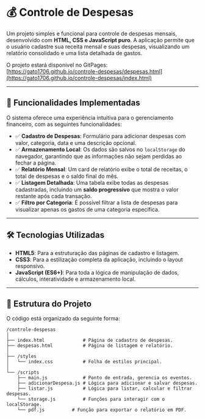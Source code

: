 # 💰 Controle de Despesas

Um projeto simples e funcional para controle de despesas mensais, desenvolvido com **HTML, CSS e JavaScript puro**. A aplicação permite que o usuário cadastre sua receita mensal e suas despesas, visualizando um relatório consolidado e uma lista detalhada de gastos.

O projeto estará disponivel no GitPages: [https://gato1706.github.io/controle-despesas/despesas.html](https://gato1706.github.io/controle-despesas/index.html)

---

## 🚀 Funcionalidades Implementadas

O sistema oferece uma experiência intuitiva para o gerenciamento financeiro, com as seguintes funcionalidades:

- ✅ **Cadastro de Despesas**: Formulário para adicionar despesas com valor, categoria, data e uma descrição opcional.
- ✅ **Armazenamento Local**: Os dados são salvos no `localStorage` do navegador, garantindo que as informações não sejam perdidas ao fechar a página.
- ✅ **Relatório Mensal**: Um card de relatório exibe o total de receitas, o total de despesas e o saldo final do mês.
- ✅ **Listagem Detalhada**: Uma tabela exibe todas as despesas cadastradas, incluindo um **saldo progressivo** que mostra o valor restante após cada transação.
- ✅ **Filtro por Categoria**: É possível filtrar a lista de despesas para visualizar apenas os gastos de uma categoria específica.

---

## 🛠️ Tecnologias Utilizadas

*   **HTML5**: Para a estruturação das páginas de cadastro e listagem.
*   **CSS3**: Para a estilização completa da aplicação, incluindo o layout responsivo.
*   **JavaScript (ES6+)**: Para toda a lógica de manipulação de dados, cálculos, interatividade e armazenamento local.

---

## 📂 Estrutura do Projeto

O código está organizado da seguinte forma:

```
/controle-despesas
│
├── index.html              # Página de cadastro de despesas.
├── despesas.html           # Página de listagem e relatório.
│
├── /styles
│   └── index.css           # Folha de estilos principal.
│
└── /scripts
    ├── main.js             # Ponto de entrada, gerencia os eventos.
    ├── adicionarDespesa.js # Lógica para adicionar e salvar despesas.
    ├── listar.js           # Lógica para listar, calcular e filtrar despesas.
    └── storage.js          # Funções para interagir com o localStorage.
    └── pdf.js          # Função para exportar o relatório em PDF.
    
```

